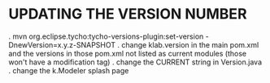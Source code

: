# UPDATING THE VERSION NUMBER

. mvn org.eclipse.tycho:tycho-versions-plugin:set-version -DnewVersion=x.y.z-SNAPSHOT
. change klab.version in the main pom.xml and the versions in those pom.xml not listed as current modules (those won't have a modification tag)
. change the CURRENT string in Version.java
. change the k.Modeler splash page
 
